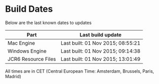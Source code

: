 # Build Dates

Below are the last known dates to updates

Part | Last build update
-----|-----
Mac Engine | Last built: 01 Nov 2015; 08:55:21
Windows Engine | Last built: 01 Nov 2015; 09:14:38
JCR6 Resource Files | Last built: 01 Nov 2015; 13:01:49
All times are in CET (Central European Time: Amsterdam, Brussels, Paris, Madrid)



